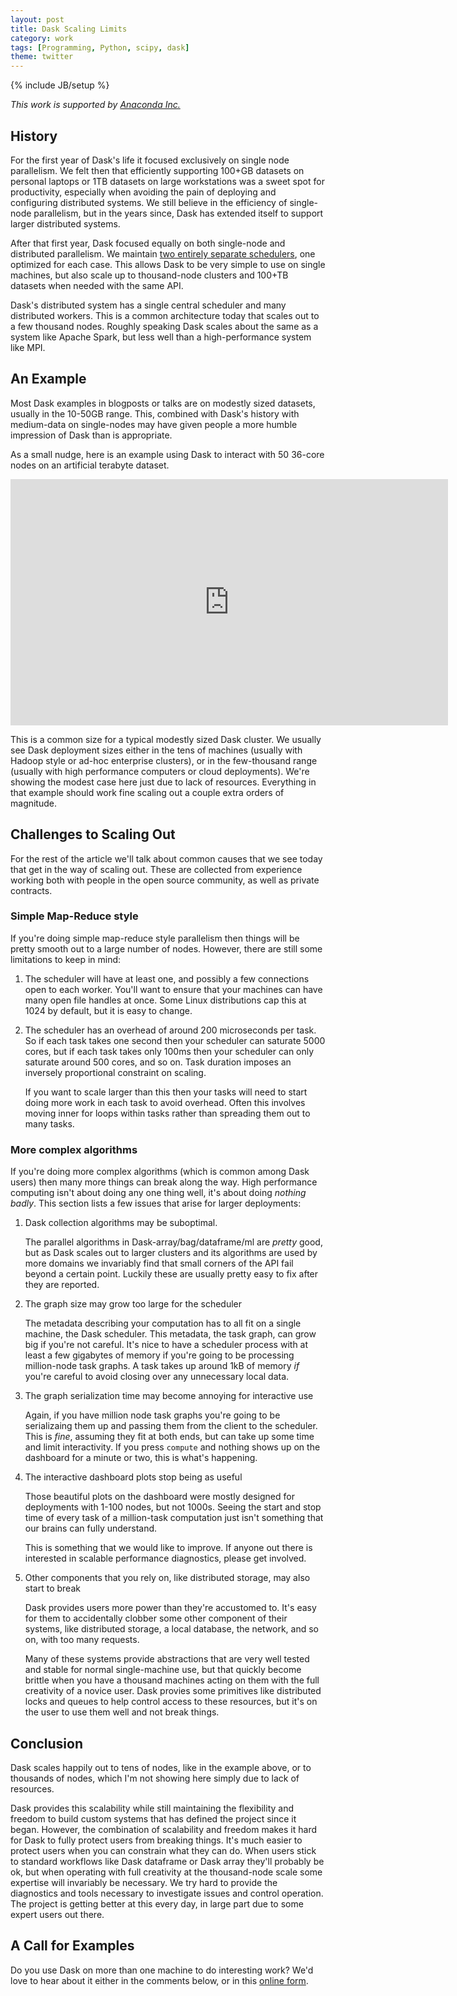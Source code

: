 ```yaml
---
layout: post
title: Dask Scaling Limits
category: work
tags: [Programming, Python, scipy, dask]
theme: twitter
---
```

{% include JB/setup %}

*This work is supported by [Anaconda Inc.](http://anaconda.com)*


## History

For the first year of Dask's life it focused exclusively on single node
parallelism.  We felt then that efficiently supporting 100+GB datasets on
personal laptops or 1TB datasets on large workstations was a sweet spot for
productivity, especially when avoiding the pain of deploying and configuring
distributed systems.  We still believe in the efficiency of single-node
parallelism, but in the years since, Dask has extended itself to support larger
distributed systems.

After that first year, Dask focused equally on both single-node and distributed
parallelism.  We maintain [two entirely separate
schedulers](http://dask.pydata.org/en/latest/scheduling.html), one optimized for
each case.  This allows Dask to be very simple to use on single machines, but
also scale up to thousand-node clusters and 100+TB datasets when needed with
the same API.

Dask's distributed system has a single central scheduler and many distributed
workers.  This is a common architecture today that scales out to a few thousand
nodes.  Roughly speaking Dask scales about the same as a system like Apache
Spark, but less well than a high-performance system like MPI.


## An Example

Most Dask examples in blogposts or talks are on modestly sized datasets,
usually in the 10-50GB range.  This, combined with Dask's history with
medium-data on single-nodes may have given people a more humble impression of
Dask than is appropriate.

As a small nudge, here is an example using Dask to interact with 50 36-core
nodes on an artificial terabyte dataset.

<iframe width="700"
        height="394"
        src="https://www.youtube.com/embed/nH_AQo8WdKw"
        frameborder="0"
        allow="autoplay; encrypted-media"
        allowfullscreen></iframe>

This is a common size for a typical modestly sized Dask cluster.  We usually
see Dask deployment sizes either in the tens of machines (usually with Hadoop
style or ad-hoc enterprise clusters), or in the few-thousand range (usually
with high performance computers or cloud deployments).  We're showing the
modest case here just due to lack of resources.  Everything in that example
should work fine scaling out a couple extra orders of magnitude.


## Challenges to Scaling Out

For the rest of the article we'll talk about common causes that we see today
that get in the way of scaling out.  These are collected from experience
working both with people in the open source community, as well as private
contracts.

### Simple Map-Reduce style

If you're doing simple map-reduce style parallelism then things will be pretty
smooth out to a large number of nodes.  However, there are still some
limitations to keep in mind:

1.  The scheduler will have at least one, and possibly a few connections open
    to each worker.  You'll want to ensure that your machines can have many
    open file handles at once.  Some Linux distributions cap this at 1024 by
    default, but it is easy to change.

2.  The scheduler has an overhead of around 200 microseconds per task.
    So if each task takes one second then your scheduler can saturate 5000
    cores, but if each task takes only 100ms then your scheduler can only
    saturate around 500 cores, and so on.  Task duration imposes an inversely
    proportional constraint on scaling.

    If you want to scale larger than this then your tasks will need to
    start doing more work in each task to avoid overhead.  Often this involves
    moving inner for loops within tasks rather than spreading them out to many
    tasks.

### More complex algorithms

If you're doing more complex algorithms (which is common among Dask users) then
many more things can break along the way.  High performance computing isn't
about doing any one thing well, it's about doing *nothing badly*.  This section
lists a few issues that arise for larger deployments:

1.  Dask collection algorithms may be suboptimal.

    The parallel algorithms in Dask-array/bag/dataframe/ml are *pretty* good,
    but as Dask scales out to larger clusters and its algorithms are used by
    more domains we invariably find that small corners of the API fail beyond a
    certain point.  Luckily these are usually pretty easy to fix after they are
    reported.

2.  The graph size may grow too large for the scheduler

    The metadata describing your computation has to all fit on a single
    machine, the Dask scheduler.  This metadata, the task graph, can grow big
    if you're not careful.  It's nice to have a scheduler process with at least
    a few gigabytes of memory if you're going to be processing million-node
    task graphs.  A task takes up around 1kB of memory *if* you're careful to
    avoid closing over any unnecessary local data.

3.  The graph serialization time may become annoying for interactive use

    Again, if you have million node task graphs you're going to be serializaing
    them up and passing them from the client to the scheduler.  This is *fine*,
    assuming they fit at both ends, but can take up some time and limit
    interactivity.  If you press `compute` and nothing shows up on the
    dashboard for a minute or two, this is what's happening.

4.  The interactive dashboard plots stop being as useful

    Those beautiful plots on the dashboard were mostly designed for deployments
    with 1-100 nodes, but not 1000s.  Seeing the start and stop time of every
    task of a million-task computation just isn't something that our brains can
    fully understand.

    This is something that we would like to improve.  If anyone out there is
    interested in scalable performance diagnostics, please get involved.

5.  Other components that you rely on, like distributed storage, may also start
    to break

    Dask provides users more power than they're accustomed to.
    It's easy for them to accidentally clobber some other component of their
    systems, like distributed storage, a local database, the network, and so
    on, with too many requests.

    Many of these systems provide abstractions that are very well tested and
    stable for normal single-machine use, but that quickly become brittle when
    you have a thousand machines acting on them with the full creativity of a
    novice user.  Dask provies some primitives like distributed locks and
    queues to help control access to these resources, but it's on the user to
    use them well and not break things.


## Conclusion

Dask scales happily out to tens of nodes, like in the example above, or to
thousands of nodes, which I'm not showing here simply due to lack of resources.

Dask provides this scalability while still maintaining the flexibility and
freedom to build custom systems that has defined the project since it began.
However, the combination of scalability and freedom makes it hard for Dask to
fully protect users from breaking things.  It's much easier to protect users
when you can constrain what they can do.  When users stick to standard
workflows like Dask dataframe or Dask array they'll probably be ok, but when
operating with full creativity at the thousand-node scale some expertise will
invariably be necessary.  We try hard to provide the diagnostics and tools
necessary to investigate issues and control operation.  The project is getting
better at this every day, in large part due to some expert users out there.


## A Call for Examples

Do you use Dask on more than one machine to do interesting work?
We'd love to hear about it either in the comments below, or in this [online
form](https://goo.gl/forms/ueIMoGl6ZPl529203).
